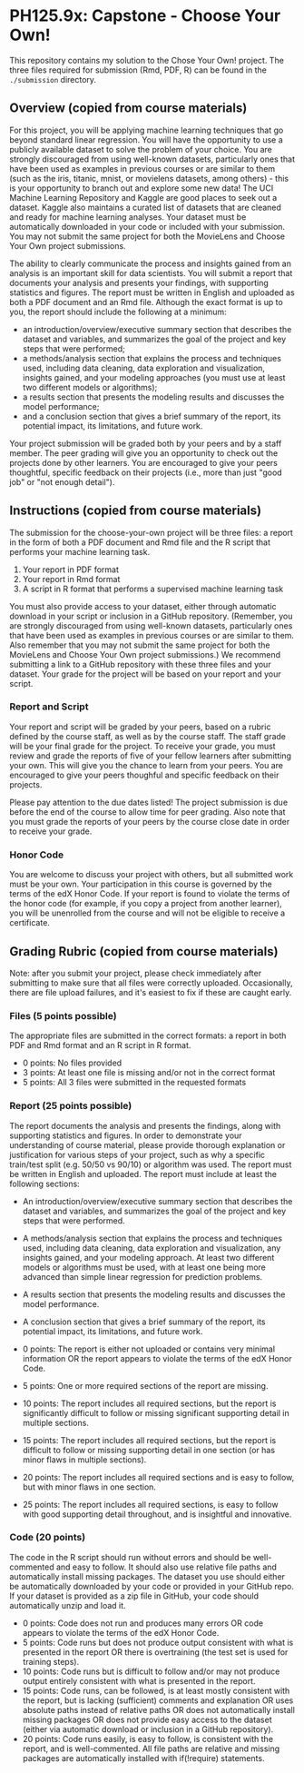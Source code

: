 # PH125.9x: Capstone - Choose Your Own!

This repository contains my solution to the Chose Your Own! project.
The three files required for submission (Rmd, PDF, R) can be found in the
`./submission` directory.  


## Overview (copied from course materials)

For this project, you will be applying machine learning techniques that go 
beyond standard linear regression. You will have the opportunity to use a 
publicly available dataset to solve the problem of your choice. You are strongly
discouraged from using well-known datasets, particularly ones that have been 
used as examples in previous courses or are similar to them (such as the iris, 
titanic, mnist, or movielens datasets, among others) - this is your opportunity
to branch out and explore some new data! The UCI Machine Learning Repository and
Kaggle are good places to seek out a dataset. Kaggle also maintains a curated 
list of datasets that are cleaned and ready for machine learning analyses. Your 
dataset must be automatically downloaded in your code or included with your 
submission. You may not submit the same project for both the MovieLens and 
Choose Your Own project submissions.

The ability to clearly communicate the process and insights gained from an 
analysis is an important skill for data scientists. You will submit a report 
that documents your analysis and presents your findings, with supporting 
statistics and figures. The report must be written in English and uploaded as 
both a PDF document and an Rmd file. Although the exact format is up to you, the 
report should include the following at a minimum:

- an introduction/overview/executive summary section that describes the dataset 
and variables, and summarizes the goal of the project and key steps that were 
performed;
- a methods/analysis section that explains the process and techniques used, 
including data cleaning, data exploration and visualization, insights gained, 
and your modeling approaches (you must use at least two different models or 
algorithms);
- a results section that presents the modeling results and discusses the model 
performance; 
- and a conclusion section that gives a brief summary of the report, its 
potential impact, its limitations, and future work.

Your project submission will be graded both by your peers and by a staff member. 
The peer grading will give you an opportunity to check out the projects done by 
other learners. You are encouraged to give your peers thoughtful, specific 
feedback on their projects (i.e., more than just "good job" or "not enough 
detail").


## Instructions (copied from course materials)

The submission for the choose-your-own project will be three files: a report in 
the form of both a PDF document and Rmd file and the R script that performs your 
machine learning task.  

1. Your report in PDF format  
2. Your report in Rmd format  
3. A script in R format that performs a supervised machine learning task  

You must also provide access to your dataset, either 
through automatic download in your script or inclusion in a GitHub repository. 
(Remember, you are strongly discouraged from using well-known datasets, 
particularly ones that have been used as examples in previous courses or are 
similar to them. Also remember that you may not submit the same project for both 
the MovieLens and Choose Your Own project submissions.) We recommend submitting 
a link to a GitHub repository with these three files and your dataset. Your 
grade for the project will be based on your report and your script.

### Report and Script

Your report and script will be graded by your peers, based on a rubric defined 
by the course staff, as well as by the course staff. The staff grade will be 
your final grade for the project. To receive your grade, you must review and 
grade the reports of five of your fellow learners after submitting your own. 
This will give you the chance to learn from your peers. You are encouraged to 
give your peers thoughful and specific feedback on their projects.

Please pay attention to the due dates listed! The project submission is due 
before the end of the course to allow time for peer grading. Also note that you 
must grade the reports of your peers by the course close date in order to 
receive your grade.

### Honor Code

You are welcome to discuss your project with others, but all submitted work must 
be your own. Your participation in this course is governed by the terms of the 
edX Honor Code. If your report is found to violate the terms of the honor code 
(for example, if you copy a project from another learner), you will be 
unenrolled from the course and will not be eligible to receive a certificate.


## Grading Rubric (copied from course materials)

Note: after you submit your project, please check immediately after submitting 
to make sure that all files were correctly uploaded. Occasionally, there are 
file upload failures, and it's easiest to fix if these are caught early.

### Files (5 points possible)

The appropriate files are submitted in the correct formats: a report in both PDF 
and Rmd format and an R script in R format.

- 0 points: No files provided  
- 3 points: At least one file is missing and/or not in the correct format  
- 5 points: All 3 files were submitted in the requested formats  

### Report (25 points possible)

The report documents the analysis and presents the findings, along with 
supporting statistics and figures. In order to demonstrate your understanding of 
course material, please provide thorough explanation or justification for 
various steps of your project, such as why a specific train/test split (e.g. 
50/50 vs 90/10) or algorithm was used. The report must be written in English and 
uploaded. The report must include at least the following sections:

- An introduction/overview/executive summary section that describes the dataset 
and variables, and summarizes the goal of the project and key steps that were 
performed.  
- A methods/analysis section that explains the process and techniques used, 
including data cleaning, data exploration and visualization, any insights 
gained, and your modeling approach. At least two different models or algorithms 
must be used, with at least one being more advanced than simple linear 
regression for prediction problems.  
- A results section that presents the modeling results and discusses the model 
performance.  
- A conclusion section that gives a brief summary of the report, its potential 
impact, its limitations, and future work.  
  
  
- 0 points: The report is either not uploaded or contains very minimal 
information OR the report appears to violate the terms of the edX Honor Code.  
- 5 points: One or more required sections of the report are missing.  
- 10 points: The report includes all required sections, but the report is 
significantly difficult to follow or missing significant supporting detail in 
multiple sections.  
- 15 points: The report includes all required sections, but the report is 
difficult to follow or missing supporting detail in one section (or has minor 
flaws in multiple sections).  
- 20 points: The report includes all required sections and is easy to follow, 
but with minor flaws in one section.  
- 25 points: The report includes all required sections, is easy to follow with 
good supporting detail throughout, and is insightful and innovative.  


### Code (20 points)

The code in the R script should run without errors and should be well-commented 
and easy to follow. It should also use relative file paths and automatically 
install missing packages. The dataset you use should either be automatically 
downloaded by your code or provided in your GitHub repo. If your dataset is 
provided as a zip file in GitHub, your code should automatically unzip and load 
it.  

- 0 points: Code does not run and produces many errors OR code appears to 
violate the terms of the edX Honor Code.  
- 5 points: Code runs but does not produce output consistent with what is 
presented in the report OR there is overtraining (the test set is used for 
training steps).  
- 10 points: Code runs but is difficult to follow and/or may not produce output 
entirely consistent with what is presented in the report.  
- 15 points: Code runs, can be followed, is at least mostly consistent with the 
report, but is lacking (sufficient) comments and explanation OR uses absolute 
paths instead of relative paths OR does not automatically install missing 
packages OR does not provide easy access to the dataset (either via automatic 
download or inclusion in a GitHub repository).  
- 20 points: Code runs easily, is easy to follow, is consistent with the report, 
and is well-commented. All file paths are relative and missing packages are 
automatically installed with if(!require) statements.  

